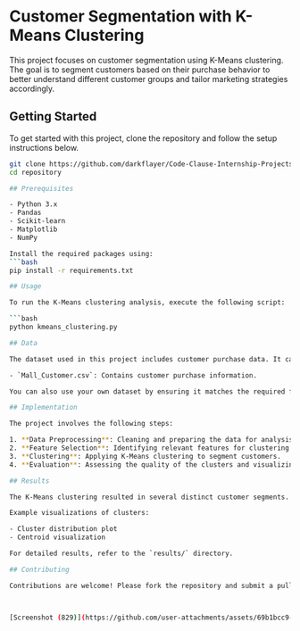 # Customer Segmentation with K-Means Clustering
This project focuses on customer segmentation using K-Means clustering. The goal is to segment customers based on their purchase behavior 
to better understand different customer groups and tailor marketing strategies accordingly.
## Getting Started

To get started with this project, clone the repository and follow the setup instructions below.

```bash
git clone https://github.com/darkflayer/Code-Clause-Internship-Projects/Customer-Segmentation.git
cd repository

## Prerequisites

- Python 3.x
- Pandas
- Scikit-learn
- Matplotlib
- NumPy

Install the required packages using:
```bash
pip install -r requirements.txt

## Usage

To run the K-Means clustering analysis, execute the following script:

```bash
python kmeans_clustering.py

## Data

The dataset used in this project includes customer purchase data. It can be found in the `data/` directory.

- `Mall_Customer.csv`: Contains customer purchase information.

You can also use your own dataset by ensuring it matches the required format.

## Implementation

The project involves the following steps:

1. **Data Preprocessing**: Cleaning and preparing the data for analysis.
2. **Feature Selection**: Identifying relevant features for clustering.
3. **Clustering**: Applying K-Means clustering to segment customers.
4. **Evaluation**: Assessing the quality of the clusters and visualizing the results.

## Results

The K-Means clustering resulted in several distinct customer segments. 

Example visualizations of clusters:

- Cluster distribution plot
- Centroid visualization

For detailed results, refer to the `results/` directory.

## Contributing

Contributions are welcome! Please fork the repository and submit a pull request with your changes. For detailed contribution guidelines, refer to `CONTRIBUTING.md`.



[Screenshot (829)](https://github.com/user-attachments/assets/69b1bcc9-f933-4ec1-8f47-21db6826f88e)

